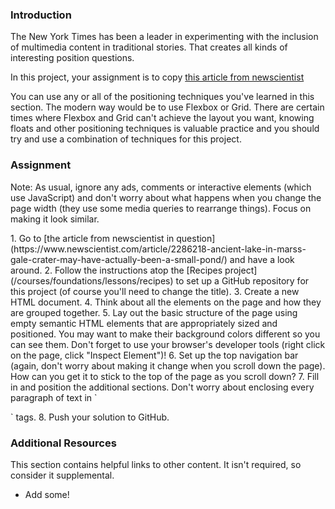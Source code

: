 ### Introduction

The New York Times has been a leader in experimenting with the inclusion of multimedia content in traditional stories.  That creates all kinds of interesting position questions.

In this project, your assignment is to copy [this article from newscientist](https://www.newscientist.com/article/2286218-ancient-lake-in-marss-gale-crater-may-have-actually-been-a-small-pond/) 

You can use any or all of the positioning techniques you've learned in this section. The modern way would be to use Flexbox or Grid. There are certain times where Flexbox and Grid can't achieve the layout you want, knowing floats and other positioning techniques is valuable practice and you should try and use a combination of techniques for this project.

### Assignment
Note: As usual, ignore any ads, comments or interactive elements (which use JavaScript) and don't worry about what happens when you change the page width (they use some media queries to rearrange things).  Focus on making it look similar.

<div class="lesson-content__panel" markdown="1">
1. Go to [the article from newscientist in question](https://www.newscientist.com/article/2286218-ancient-lake-in-marss-gale-crater-may-have-actually-been-a-small-pond/) and have a look around.
2. Follow the instructions atop the [Recipes project](/courses/foundations/lessons/recipes) to set up a GitHub repository for this project (of course you'll need to change the title).
3. Create a new HTML document.
4. Think about all the elements on the page and how they are grouped together.
5. Lay out the basic structure of the page using empty semantic HTML elements that are appropriately sized and positioned.  You may want to make their background colors different so you can see them.  Don't forget to use your browser's developer tools (right click on the page, click "Inspect Element")!
6. Set up the top navigation bar (again, don't worry about making it change when you scroll down the page).  How can you get it to stick to the top of the page as you scroll down?
7. Fill in and position the additional sections.  Don't worry about enclosing every paragraph of text in `<p>` tags.
8. Push your solution to GitHub.
</div>

### Additional Resources
This section contains helpful links to other content. It isn't required, so consider it supplemental.

* Add some!
